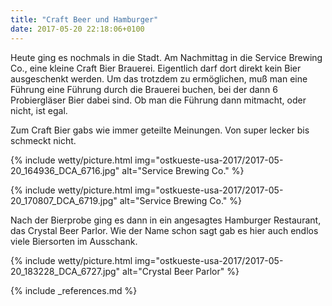 ```yaml
---
title: "Craft Beer und Hamburger"
date: 2017-05-20 22:18:06+0100
---
```

Heute ging es nochmals in die Stadt. Am Nachmittag in die Service Brewing Co., eine kleine Craft Bier Brauerei. Eigentlich darf dort direkt kein Bier ausgeschenkt werden. Um das trotzdem zu ermöglichen, muß man eine Führung eine Führung durch die Brauerei buchen, bei der dann 6 Probiergläser Bier dabei sind. Ob man die Führung dann mitmacht, oder nicht, ist egal.

Zum Craft Bier gabs wie immer geteilte Meinungen. Von super lecker bis schmeckt nicht.

{% include wetty/picture.html img="ostkueste-usa-2017/2017-05-20_164936_DCA_6716.jpg" alt="Service Brewing Co." %}

{% include wetty/picture.html img="ostkueste-usa-2017/2017-05-20_170807_DCA_6719.jpg" alt="Service Brewing Co." %}

Nach der Bierprobe ging es dann in ein angesagtes Hamburger Restaurant, das Crystal Beer Parlor. Wie der Name schon sagt gab es hier auch endlos viele Biersorten im Ausschank.

{% include wetty/picture.html img="ostkueste-usa-2017/2017-05-20_183228_DCA_6727.jpg" alt="Crystal Beer Parlor" %}


{% include _references.md %}